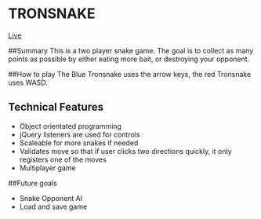 # TRONSNAKE

[Live](http://derekwychan.com/tron-snake/html/)

##Summary
This is a two player snake game. The goal is to collect as many points as possible
by either eating more bait, or destroying your opponent.

##How to play
The Blue Tronsnake uses the arrow keys, the red Tronsnake uses WASD.

## Technical Features
- Object orientated programming
- jQuery listeners are used for controls
- Scaleable for more snakes if needed
- Validates move so that if user clicks two directions quickly, it only registers
one of the moves
- Multiplayer game

##Future goals
- Snake Opponent AI
- Load and save game
